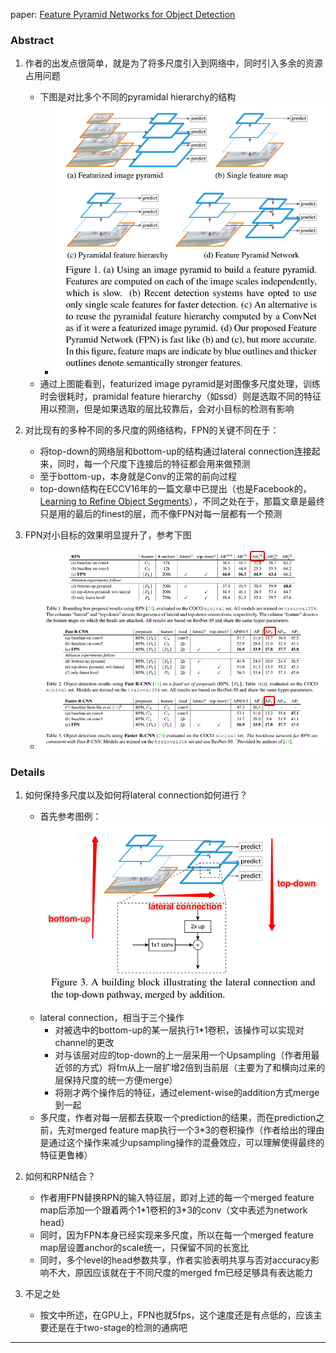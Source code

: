 paper: [Feature Pyramid Networks for Object Detection](http://openaccess.thecvf.com/content_cvpr_2017/papers/Lin_Feature_Pyramid_Networks_CVPR_2017_paper.pdf)

### Abstract
1. 作者的出发点很简单，就是为了将多尺度引入到网络中，同时引入多余的资源占用问题
    * 下图是对比多个不同的pyramidal hierarchy的结构
        * ![Different Pyramidal Hierarchy](./det_attachments/det3_fpn_pyramidal_hierachy.png)
    * 通过上图能看到，featurized image pyramid是对图像多尺度处理，训练时会很耗时，pramidal feature hierarchy（如ssd）则是选取不同的特征用以预测，但是如果选取的层比较靠后，会对小目标的检测有影响

2. 对比现有的多种不同的多尺度的网络结构，FPN的关键不同在于：
    * 将top-down的网络层和bottom-up的结构通过lateral connection连接起来，同时，每一个尺度下连接后的特征都会用来做预测
    * 至于bottom-up，本身就是Conv的正常的前向过程
    * top-down结构在ECCV16年的一篇文章中已提出（也是Facebook的，[Learning to Refine Object Segments][Learning to Refine Object Segments]），不同之处在于，那篇文章是最终只是用的最后的finest的层，而不像FPN对每一层都有一个预测

3. FPN对小目标的效果明显提升了，参考下图
    * ![FPN building block](./det_attachments/det3_fpn_experiment.png)

### Details
1. 如何保持多尺度以及如何将lateral connection如何进行？
    * 首先参考图例：![FPN building block](./det_attachments/det3_fpn_building_block.png)
    * lateral connection，相当于三个操作
        * 对被选中的bottom-up的某一层执行1\*1卷积，该操作可以实现对channel的更改
        * 对与该层对应的top-down的上一层采用一个Upsampling（作者用最近邻的方式）将fm从上一层扩增2倍到当前层（主要为了和横向过来的层保持尺度的统一方便merge）
        * 将刚才两个操作后的特征，通过element-wise的addition方式merge到一起
    * 多尺度，作者对每一层都去获取一个prediction的结果，而在prediction之前，先对merged feature map执行一个3\*3的卷积操作（作者给出的理由是通过这个操作来减少upsampling操作的混叠效应，可以理解使得最终的特征更鲁棒）

2. 如何和RPN结合？
    * 作者用FPN替换RPN的输入特征层，即对上述的每一个merged feature map后添加一个跟着两个1\*1卷积的3\*3的conv（文中表述为network head）
    * 同时，因为FPN本身已经实现来多尺度，所以在每一个merged feature map层设置anchor的scale统一，只保留不同的长宽比
    * 同时，多个level的head参数共享，作者实验表明共享与否对accuracy影响不大，原因应该就在于不同尺度的merged fm已经足够具有表达能力


3. 不足之处
    * 按文中所述，在GPU上，FPN也就5fps，这个速度还是有点低的，应该主要还是在于two-stage的检测的通病吧


---

[Learning to Refine Object Segments]: https://arxiv.org/abs/1603.08695